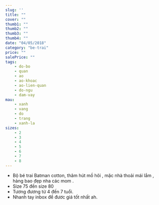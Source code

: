 ```yaml
---
slug: ''
title: ""
cover: ""
thumb1: ""
thumb2: ""
thumb3: ""
thumb4: ""
date: "04/05/2018"
category: "be-trai"
price: ""
salePrice: ""
tags:
    - do-bo
    - quan
    - ao
    - ao-khoac
    - ao-lien-quan
    - do-ngu
    - dam-vay
mau:
    - xanh
    - vang
    - do
    - trang
    - xanh-la
sizes:
    - 2
    - 3
    - 4
    - 5
    - 6
    - 7
    - 8
---
```


- Bộ bé trai Batman cotton, thâm hút mồ hôi , mặc nhà thoải mái lắm , hàng bao đẹp nha các mom .
- Size 75 đến size 80
- Tương đương từ 4 đến 7 tuổi. 
- Nhanh tay inbox để đươc giá tốt nhất ah.